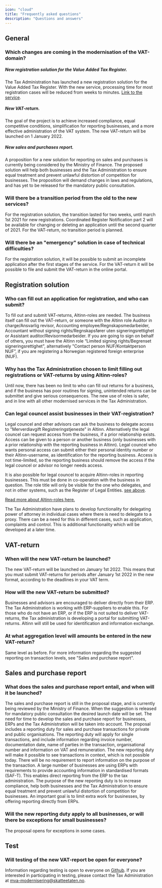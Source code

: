 ```yaml
---
icon: "cloud"
title: "Frequently asked questions"
description: "Questions and answers"
---
```


## General

### Which changes are coming in the modernisation of the VAT-domain? 

##### New registration solution for the Value Added Tax Register.
The Tax Administration has launched a new registration solution for the Value Added Tax Register. With the new service, processing time for most registration cases will be reduced from weeks to minutes. [Link to the service](https://www.skatteetaten.no/en/business-and-organisation/vat-and-duties/vat/register/).

##### New VAT-return.
The goal of the project is to achieve increased compliance, equal competitive conditions, simplification for reporting businesses, and a more effective administration of the VAT system. The new VAT-return will be launched on 1 January 2022. 

##### New sales and purchases report.
A proposition for a new solution for reporting on sales and purchases is currently being considered by the Ministry of Finance. The proposed solution will help both businesses and the Tax Administration to ensure equal treatment and prevent unlawful distortion of competition for businesses.  The proposition will demand changes in laws and regulations, and has yet to be released for the mandatory public consultation. 

### Will there be a transition period from the old to the new services?
For the registration solution, the transition lasted for two weeks, until march 1st 2021 for new registrations. Coordinated Register Notification part 2 will be available for changing or deleting an application until the second quarter of 2021.
For the VAT-return, no transition period is planned.

### Will there be an "emergency" solution in case of technical difficulties?
For the registration solution, it will be possible to submit an incomplete application after the first stages of the service. 
For the VAT-return it will be possible to file and submit the VAT-return in the online portal. 
 

## Registration solution

### Who can fill out an application for registration, and who can submit? 
  
To fill out and submit VAT-returns, Altinn-roles are needed. 
The business itself can fill out the VAT-return, or someone with the Altinn role Auditor in charge/Ansvarlig revisor, Accounting employee/Regnskapsmedarbeider, Accountant without signing rights/Regnskapsfører uten signeringsrettighet or Assistant auditor/Revisormedarbeider. 
If you are going to sign on behalf of others, you must have the Altinn role “Limited signing rights/Begrenset signeringsrettighet", alternatively "Contact person NUF/Kontaktperson NUF”, if you are registering a Norwegian registered foreign enterprise (NUF). 

### Why has the Tax Administration chosen to limit filling out registrations or VAT-returns by using Altinn-roles?
  
Until now, there has been no limit to who can fill out returns for a business, and if the business has poor routines for signing, unintended returns can be submittet and give serious consequences. The new use of roles is safer, and in line with all other modernised services in the Tax Administration.  

### Can legal councel assist businesses in their VAT-registration?
  
Legal councel and other advisors can ask the business to delegate access to "Merverdiavgift Registreringstjeneste" in Altinn. Alternatively the legal councel can request access from the business, if a prior relationship exists. Access can be given to a person or another business (only businesses with a prior relationship with the reporting business in Altinn). Legal councel who wants personal access can submit either their personal identity number or their Altinn-username, as identification for the reporting business.  Access is not time-limited, so the reporting business should remove the access if the legal councel or advisor no longer needs access. 

It is also possible for legal councel to acquire Altinn-roles in reporting businesses. This must be done in co-operation with the business in question. The role title will only be visible for the one who delegates, and not in other systems, such as the Register of Legal Entities.
[see above](https://skatteetaten.github.io/mva-meldingen/english/faq/#who-can-fill-out-an-application-for-registration-and-who-can-submit).

[Read more about Altinn-roles here.](https://www.altinn.no/en/help/profile/roles-and-rights/)

The Tax Administration have plans to develop functionality for delegating power of attorney in individual cases where there is need to delegate to a proxy. There can be a need for this in different cases, such as application, complaints and control. This is additional functionality which will be developed at a later time. 
 
 
 
## VAT-return

### When will the new VAT-return be launched?

The new VAT-return will be launched on January 1st 2022. This means that you must submit VAT-returns for periods after January 1st 2022 in the new format, according to the deadlines in your VAT term. 

### How will the new VAT-return be submitted?
Businesses and advisors are encouraged to deliver directly from their ERP. The Tax Administration is working with ERP-suppliers to enable this. For those who do not have an ERP, or if the ERP is not suited to deliver VAT-returns, the Tax administration is developing a portal for submitting VAT-returns. Altinn will still be used for identification and information exchange.


### At what aggregation level will amounts be entered in the new VAT-return? 

Same level as before. For more information regarding the suggested reporting on transaction levels, see "Sales and purchase report".

## Sales and purchase report

### What does the sales and purchase report entail, and when will it be launched?

The sales and purchase report is still in the proposal stage, and is currently being reviewed by the Ministry of Finance. When the suggestion is released for mandatory public consultation the desired launch date will be set. The need for time to develop the sales and purchase report for businesses, ERPs and the Tax Administration will be taken into account. The proposal includes a reporting duty for sales and purchase transactions for private and public organisations. The reporting duty will apply for single transactions, and include information regarding invoice number, documentation date, name of parties in the transaction, organisational number and information on VAT and remuneration. 
The new reporting duty will make it possible to see transactions in context, which is not possible today. There will be no requirement to report information on the purpose of the transaction. A large number of businesses are using ERPs with requirements to provide accounting information in standardised formats (SAF-T). This enables direct reporting from the ERP to the tax administration. 
The purpose of the new reporting duty is to increase compliance, help both businesses and the Tax Administration to ensure equal treatment and prevent unlawful distortion of competition for businesses. An important goal is to limit extra work for businesses, by offering reporting directly from ERPs.

### Will the new reporting duty apply to all businesses, or will there be exceptions for small businesses? 

The proposal opens for exceptions in some cases. 

## Test

### Will testing of the new VAT-report be open for everyone?

Information regarding testing is open to everyone on [Github](https://skatteetaten.github.io/mva-meldingen/english/test/). 
If you are interested in participating in testing, please contact the Tax Administration at mva-modernisering@skatteetaten.no.
